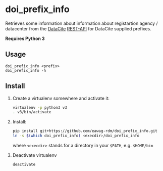 # doi_prefix_info

Retrieves some information about information about registartion agency
/ datacenter from the [DataCite](https://datacite.org/)
[REST-API](https://support.datacite.org/reference/introduction) for
DataCite supplied prefixes.

**Requires Python 3**

## Usage

    doi_prefix_info <prefix>
    doi_prefix_info -h

## Install

1. Create a virtualenv somewhere and activate it:

   ~~~bash
   virtualenv -p python3 v3
   . v3/bin/activate
   ~~~

2. Install:

   ~~~bash
   pip install git+https://github.com/eawag-rdm/doi_prefix_info.git
   ln -s $(which doi_prefix_info) <execdir>/doi_prefix_info
   ~~~
   where `<execdir>` stands for a directory in your `$PATH`, e.g. `$HOME/bin`

3. Deactivate virtualenv  

   `deactivate`
